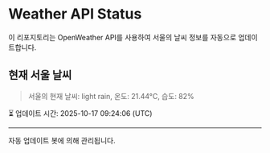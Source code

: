 
# Weather API Status

이 리포지토리는 OpenWeather API를 사용하여 서울의 날씨 정보를 자동으로 업데이트합니다.

## 현재 서울 날씨
> 서울의 현재 날씨: light rain, 온도: 21.44°C, 습도: 82%

⏳ 업데이트 시간: 2025-10-17 09:24:06 (UTC)

---
자동 업데이트 봇에 의해 관리됩니다.
